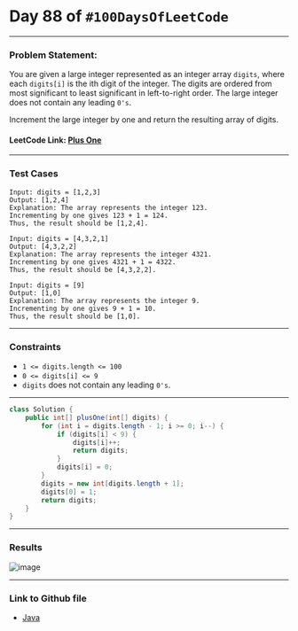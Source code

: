 # Day 88 of `#100DaysOfLeetCode`

___
### Problem Statement:  
You are given a large integer represented as an integer array `digits`, where each `digits[i]` is the ith digit of the integer. The digits are ordered from most significant to least significant in left-to-right order. The large integer does not contain any leading `0's`.

Increment the large integer by one and return the resulting array of digits.

#### LeetCode Link: [Plus One](https://leetcode.com/problems/plus-one/?envType=study-plan-v2&envId=programming-skills)
___


### Test Cases
```
Input: digits = [1,2,3]
Output: [1,2,4]
Explanation: The array represents the integer 123.
Incrementing by one gives 123 + 1 = 124.
Thus, the result should be [1,2,4].
```
```
Input: digits = [4,3,2,1]
Output: [4,3,2,2]
Explanation: The array represents the integer 4321.
Incrementing by one gives 4321 + 1 = 4322.
Thus, the result should be [4,3,2,2].
```
```
Input: digits = [9]
Output: [1,0]
Explanation: The array represents the integer 9.
Incrementing by one gives 9 + 1 = 10.
Thus, the result should be [1,0].
```
___

### Constraints 
* `1 <= digits.length <= 100`
* `0 <= digits[i] <= 9`
* `digits` does not contain any leading `0's`.

___
```java
class Solution {
    public int[] plusOne(int[] digits) {
        for (int i = digits.length - 1; i >= 0; i--) {
            if (digits[i] < 9) {
                digits[i]++;
                return digits;
            }
            digits[i] = 0;
        }
        digits = new int[digits.length + 1];
        digits[0] = 1;
        return digits;
    }
}
```
___
### Results
![image](https://github.com/studentdevelops/100DaysOfLeetCode/assets/31382363/f7aefab4-3b63-42e4-8962-b341d2d4c54b)

___

### Link to Github file  
* [Java](https://github.com/studentdevelops/100DaysOfLeetCode/blob/3f9d9e79866a72bae9d024313efb123799150c6f/Day88_PlusOne/code.java)
